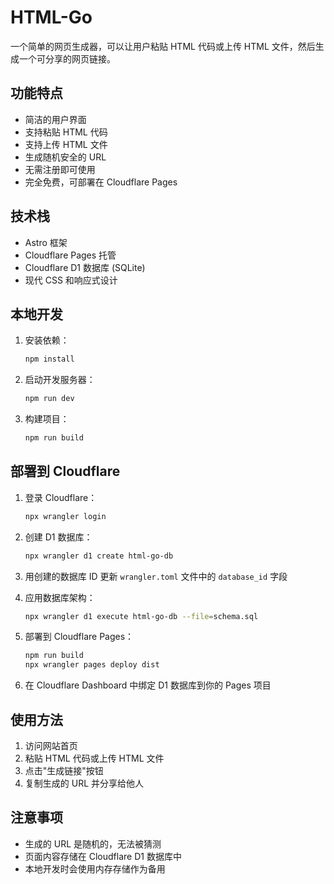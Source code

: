# HTML-Go

一个简单的网页生成器，可以让用户粘贴 HTML 代码或上传 HTML 文件，然后生成一个可分享的网页链接。

## 功能特点

- 简洁的用户界面
- 支持粘贴 HTML 代码
- 支持上传 HTML 文件
- 生成随机安全的 URL
- 无需注册即可使用
- 完全免费，可部署在 Cloudflare Pages

## 技术栈

- Astro 框架
- Cloudflare Pages 托管
- Cloudflare D1 数据库 (SQLite)
- 现代 CSS 和响应式设计

## 本地开发

1. 安装依赖：
   ```bash
   npm install
   ```

2. 启动开发服务器：
   ```bash
   npm run dev
   ```

3. 构建项目：
   ```bash
   npm run build
   ```

## 部署到 Cloudflare

1. 登录 Cloudflare：
   ```bash
   npx wrangler login
   ```

2. 创建 D1 数据库：
   ```bash
   npx wrangler d1 create html-go-db
   ```

3. 用创建的数据库 ID 更新 `wrangler.toml` 文件中的 `database_id` 字段

4. 应用数据库架构：
   ```bash
   npx wrangler d1 execute html-go-db --file=schema.sql
   ```

5. 部署到 Cloudflare Pages：
   ```bash
   npm run build
   npx wrangler pages deploy dist
   ```

6. 在 Cloudflare Dashboard 中绑定 D1 数据库到你的 Pages 项目

## 使用方法

1. 访问网站首页
2. 粘贴 HTML 代码或上传 HTML 文件
3. 点击"生成链接"按钮
4. 复制生成的 URL 并分享给他人

## 注意事项

- 生成的 URL 是随机的，无法被猜测
- 页面内容存储在 Cloudflare D1 数据库中
- 本地开发时会使用内存存储作为备用
